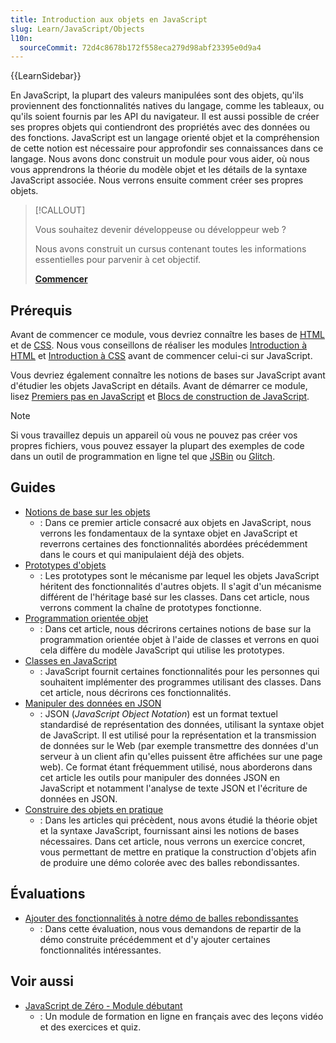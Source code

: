 ```yaml
---
title: Introduction aux objets en JavaScript
slug: Learn/JavaScript/Objects
l10n:
  sourceCommit: 72d4c8678b172f558eca279d98abf23395e0d9a4
---
```


{{LearnSidebar}}

En JavaScript, la plupart des valeurs manipulées sont des objets, qu'ils proviennent des fonctionnalités natives du langage, comme les tableaux, ou qu'ils soient fournis par les API du navigateur. Il est aussi possible de créer ses propres objets qui contiendront des propriétés avec des données ou des fonctions. JavaScript est un langage orienté objet et la compréhension de cette notion est nécessaire pour approfondir ses connaissances dans ce langage. Nous avons donc construit un module pour vous aider, où nous vous apprendrons la théorie du modèle objet et les détails de la syntaxe JavaScript associée. Nous verrons ensuite comment créer ses propres objets.

> [!CALLOUT]
>
> Vous souhaitez devenir développeuse ou développeur web&nbsp;?
>
> Nous avons construit un cursus contenant toutes les informations essentielles pour parvenir à cet objectif.
>
> [**Commencer**](/fr/curriculum/)

## Prérequis

Avant de commencer ce module, vous devriez connaître les bases de [HTML](/fr/docs/Glossary/HTML) et de [CSS](/fr/docs/Glossary/CSS). Nous vous conseillons de réaliser les modules [Introduction à HTML](/fr/docs/Learn/HTML/Introduction_to_HTML) et [Introduction à CSS](/fr/docs/Learn/CSS/First_steps) avant de commencer celui-ci sur JavaScript.

Vous devriez également connaître les notions de bases sur JavaScript avant d'étudier les objets JavaScript en détails. Avant de démarrer ce module, lisez [Premiers pas en JavaScript](/fr/docs/Learn/JavaScript/First_steps) et [Blocs de construction de JavaScript](/fr/docs/Learn/JavaScript/Building_blocks).

> [!NOTE]
> Si vous travaillez depuis un appareil où vous ne pouvez pas créer vos propres fichiers, vous pouvez essayer la plupart des exemples de code dans un outil de programmation en ligne tel que [JSBin](https://jsbin.com/) ou [Glitch](https://glitch.com/).

## Guides

- [Notions de base sur les objets](/fr/docs/Learn/JavaScript/Objects/Basics)
  - : Dans ce premier article consacré aux objets en JavaScript, nous verrons les fondamentaux de la syntaxe objet en JavaScript et reverrons certaines des fonctionnalités abordées précédemment dans le cours et qui manipulaient déjà des objets.
- [Prototypes d'objets](/fr/docs/Learn/JavaScript/Objects/Object_prototypes)
  - : Les prototypes sont le mécanisme par lequel les objets JavaScript héritent des fonctionnalités d'autres objets. Il s'agit d'un mécanisme différent de l'héritage basé sur les classes. Dans cet article, nous verrons comment la chaîne de prototypes fonctionne.
- [Programmation orientée objet](/fr/docs/Learn/JavaScript/Objects/Object-oriented_programming)
  - : Dans cet article, nous décrirons certaines notions de base sur la programmation orientée objet à l'aide de classes et verrons en quoi cela diffère du modèle JavaScript qui utilise les prototypes.
- [Classes en JavaScript](/fr/docs/Learn/JavaScript/Objects/Classes_in_JavaScript)
  - : JavaScript fournit certaines fonctionnalités pour les personnes qui souhaitent implémenter des programmes utilisant des classes. Dans cet article, nous décrirons ces fonctionnalités.
- [Manipuler des données en JSON](/fr/docs/Learn/JavaScript/Objects/JSON)
  - : JSON (<i lang="en">JavaScript Object Notation</i>) est un format textuel standardisé de représentation des données, utilisant la syntaxe objet de JavaScript. Il est utilisé pour la représentation et la transmission de données sur le Web (par exemple transmettre des données d'un serveur à un client afin qu'elles puissent être affichées sur une page web). Ce format étant fréquemment utilisé, nous aborderons dans cet article les outils pour manipuler des données JSON en JavaScript et notamment l'analyse de texte JSON et l'écriture de données en JSON.
- [Construire des objets en pratique](/fr/docs/Learn/JavaScript/Objects/Object_building_practice)
  - : Dans les articles qui précèdent, nous avons étudié la théorie objet et la syntaxe JavaScript, fournissant ainsi les notions de bases nécessaires. Dans cet article, nous verrons un exercice concret, vous permettant de mettre en pratique la construction d'objets afin de produire une démo colorée avec des balles rebondissantes.

## Évaluations

- [Ajouter des fonctionnalités à notre démo de balles rebondissantes](/fr/docs/Learn/JavaScript/Objects/Adding_bouncing_balls_features)
  - : Dans cette évaluation, nous vous demandons de repartir de la démo construite précédemment et d'y ajouter certaines fonctionnalités intéressantes.

## Voir aussi

- [JavaScript de Zéro - Module débutant](https://www.javascriptdezero.com/module-debutant)
  - : Un module de formation en ligne en français avec des leçons vidéo et des exercices et quiz.
